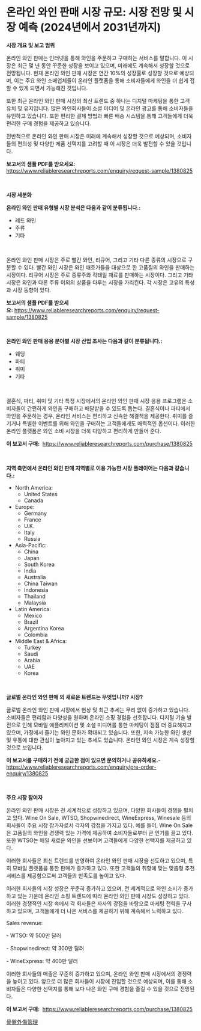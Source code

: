 <p><h1>온라인 와인 판매 시장 규모: 시장 전망 및 시장 예측 (2024년에서 2031년까지)</h1></p><p><strong>시장 개요 및 보고 범위</strong></p>
<p><p>온라인 와인 판매는 인터넷을 통해 와인을 주문하고 구매하는 서비스를 말합니다. 이 시장은 최근 몇 년 동안 꾸준한 성장을 보이고 있으며, 미래에도 계속해서 성장할 것으로 전망됩니다. 현재 온라인 와인 판매 시장은 연간 10%의 성장률로 성장할 것으로 예상되며, 이는 주요 와인 소매업체들이 온라인 플랫폼을 통해 소비자들에게 와인을 더 쉽게 접할 수 있게 되면서 가능해진 것입니다.</p><p>또한 최근 온라인 와인 판매 시장의 최신 트렌드 중 하나는 디지털 마케팅을 통한 고객 유치 및 유지입니다. 많은 와인회사들이 소셜 미디어 및 온라인 광고를 통해 소비자들을 유인하고 있습니다. 또한 편리한 결제 방법과 빠른 배송 시스템을 통해 고객들에게 더욱 편리한 구매 경험을 제공하고 있습니다.</p><p>전반적으로 온라인 와인 판매 시장은 미래에 계속해서 성장할 것으로 예상되며, 소비자들의 편의성 및 다양한 제품 선택지를 고려할 때 이 시장은 더욱 발전할 수 있을 것입니다.</p></p>
<p><strong>보고서의 샘플 PDF를 받으세요:</strong> <a href="https://www.reliableresearchreports.com/enquiry/request-sample/1380825">https://www.reliableresearchreports.com/enquiry/request-sample/1380825</a></p>
<p>&nbsp;</p>
<p><strong>시장 세분화</strong></p>
<p><strong>온라인 와인 판매 유형별 시장 분석은 다음과 같이 분류됩니다.:</strong></p>
<p><ul><li>레드 와인</li><li>주류</li><li>기타</li></ul></p>
<p>&nbsp;</p>
<p><p>온라인 와인 판매 시장은 주로 빨간 와인, 리큐어, 그리고 기타 다른 종류의 시장으로 구분할 수 있다. 빨간 와인 시장은 와인 애호가들을 대상으로 한 고품질의 와인을 판매하는 시장이다. 리큐어 시장은 주로 증류주와 칵테일 재료를 판매하는 시장이다. 그리고 기타 시장은 와인과 다른 주류 이외의 상품을 다루는 시장을 가리킨다. 각 시장은 고유의 특성과 시장 동향이 있다.</p></p>
<p><strong>보고서의 샘플 PDF를 받으세요:</strong>&nbsp;<a href="https://www.reliableresearchreports.com/enquiry/request-sample/1380825">https://www.reliableresearchreports.com/enquiry/request-sample/1380825</a></p>
<p>&nbsp;</p>
<p><strong> 온라인 와인 판매 응용 분야별 시장 산업 조사는 다음과 같이 분류됩니다.:</strong></p>
<p><ul><li>웨딩</li><li>파티</li><li>취미</li><li>기타</li></ul></p>
<p>&nbsp;</p>
<p><p>결혼식, 파티, 취미 및 기타 특정 시장에서의 온라인 와인 판매 시장 응용 프로그램은 소비자들이 간편하게 와인을 구매하고 배달받을 수 있도록 돕는다. 결혼식이나 파티에서 와인을 주문하는 경우, 온라인 서비스는 편리하고 신속한 해결책을 제공한다. 취미를 즐기거나 특별한 이벤트를 위해 와인을 구매하는 고객들에게도 매력적인 옵션이다. 이러한 온라인 플랫폼은 와인 소비 시장을 더욱 다양하고 편리하게 만들어 준다.</p></p>
<p><strong>이 보고서 구매:</strong>&nbsp; <a href="https://www.reliableresearchreports.com/purchase/1380825">https://www.reliableresearchreports.com/purchase/1380825</a></p>
<p>&nbsp;</p>
<p><strong>지역 측면에서 온라인 와인 판매 지역별로 이용 가능한 시장 플레이어는 다음과 같습니다.:</strong></p>
<p><ul>
    <li>
        North America:
        <ul>
            <li>United States</li>
            <li>Canada</li>
        </ul>
    </li>
    <li>
        Europe:
        <ul>
            <li>Germany</li>
            <li>France</li>
            <li>U.K.</li>
            <li>Italy</li>
            <li>Russia</li>
        </ul>
    </li>
    <li>
        Asia-Pacific:
        <ul>
            <li>China</li>
            <li>Japan</li>
            <li>South Korea</li>
            <li>India</li>
            <li>Australia</li>
            <li>China Taiwan</li>
            <li>Indonesia</li>
            <li>Thailand</li>
            <li>Malaysia</li>
        </ul>
    </li>
    <li>
        Latin America:
        <ul>
            <li>Mexico</li>
            <li>Brazil</li>
            <li>Argentina Korea</li>
            <li>Colombia</li>
        </ul>
    </li>
    <li>
        Middle East & Africa:
        <ul>
            <li>Turkey</li>
            <li>Saudi</li>
            <li>Arabia</li>
            <li>UAE</li>
            <li>Korea</li>
        </ul>
    </li>
    </ul></p>
<p>&nbsp;</p>
<p><strong>글로벌 온라인 와인 판매 의 새로운 트렌드는 무엇입니까? 시장?</strong></p>
<p><p>글로벌 온라인 와인 판매 시장에서 현상 및 최근 추세는 무리 없이 증가하고 있습니다. 소비자들은 편리함과 다양성을 원하며 온라인 쇼핑 경험을 선호합니다. 디지털 기술 발전으로 인해 모바일 애플리케이션 및 소셜 미디어를 통한 마케팅이 점점 더 중요해지고 있으며, 가정에서 즐기는 와인 문화가 확대되고 있습니다. 또한, 지속 가능한 와인 생산 및 유통에 대한 관심이 높아지고 있는 추세도 있습니다. 온라인 와인 시장은 계속 성장할 것으로 보입니다.</p></p>
<p><strong>이 보고서를 구매하기 전에 궁금한 점이 있으면 문의하거나 공유하세요.</strong>- <a href="https://www.reliableresearchreports.com/enquiry/pre-order-enquiry/1380825">https://www.reliableresearchreports.com/enquiry/pre-order-enquiry/1380825</a></p>
<p>&nbsp;</p>
<p><strong>주요 시장 참여자</strong></p>
<p><p>온라인 와인 판매 시장은 전 세계적으로 성장하고 있으며, 다양한 회사들이 경쟁을 펼치고 있다. Wine On Sale, WTSO, Shopwinedirect, WineExpress, Winesale 등의 회사들이 주요 시장 참가자로서 각자의 강점을 가지고 있다. 예를 들어, Wine On Sale은 고품질의 와인을 경쟁력 있는 가격에 제공하여 소비자들로부터 큰 인기를 끌고 있다. 또한 WTSO는 매일 새로운 와인을 선보이며 고객들에게 다양한 선택지를 제공하고 있다. </p><p>이러한 회사들은 최신 트렌드를 반영하여 온라인 와인 판매 시장을 선도하고 있으며, 특히 모바일 플랫폼을 통한 판매가 증가하고 있다. 또한 고객들의 취향에 맞는 맞춤형 추천 서비스를 제공함으로써 고객들의 만족도를 높이고 있다.</p><p>이러한 회사들의 시장 성장은 꾸준히 증가하고 있으며, 전 세계적으로 와인 소비가 증가하고 있는 가운데 온라인 쇼핑 트렌드에 따라 온라인 와인 판매 시장도 성장하고 있다. 이러한 경쟁적인 시장 속에서 각 회사들은 자사의 강점을 바탕으로 마케팅 전략을 구사하고 있으며, 고객들에게 더 나은 서비스를 제공하기 위해 계속해서 노력하고 있다.</p><p>Sales revenue:</p><p>- WTSO: 약 500만 달러</p><p>- Shopwinedirect: 약 300만 달러</p><p>- WineExpress: 약 400만 달러</p><p>이러한 회사들의 매출은 꾸준히 증가하고 있으며, 온라인 와인 판매 시장에서의 경쟁력을 높이고 있다. 앞으로 더 많은 회사들이 시장에 진입할 것으로 예상되며, 이를 통해 소비자들은 다양한 선택지를 통해 보다 나은 와인 구매 경험을 즐길 수 있을 것으로 전망된다.</p></p>
<p><strong>이 보고서 구매:</strong>&nbsp;&nbsp;<a href="https://www.reliableresearchreports.com/purchase/1380825">https://www.reliableresearchreports.com/purchase/1380825</a></p>
<p><p><a href="https://github.com/Sophiaard2003/Market-Research-Report-List-1/blob/main/568791012967.md">骨盤外傷管理</a></p></p>
